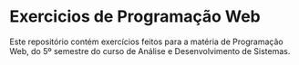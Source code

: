 # Exercicios de Programação Web

Este repositório contém exercícios feitos para a matéria de Programação Web, do 5º semestre do curso de Análise e Desenvolvimento de Sistemas.
